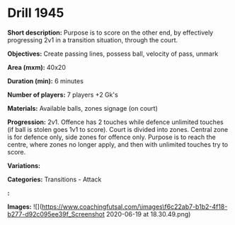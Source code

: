 # Drill 1945

**Short description:**
Purpose is to score on the other end, by effectively progressing 2v1 in a transition situation, through the court.

**Objectives:**
Create passing lines, possess ball, velocity of pass, unmark

**Area (mxm):**
40x20

**Duration (min):**
6 minutes

**Number of players:**
7 players +2 Gk's

**Materials:**
Available balls, zones signage (on court)

**Progression:**
2v1. Offence has 2 touches while defence unlimited touches (if ball is stolen goes 1v1 to score). Court is divided into zones. Central zone is for defence only, side zones for offence only. Purpose is to reach the centre, where zones no longer apply, and then with unlimited touches  try to score.

**Variations:**


**Categories:**
Transitions - Attack

**:**


**Images:**
![](https://www.coachingfutsal.com/\images\f6c22ab7-b1b2-4f18-b277-d92c095ee39f_Screenshot 2020-06-19 at 18.30.49.png)

